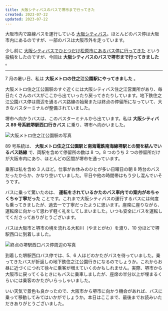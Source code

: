 ```yaml
---
title: 大阪シティバスのバスで堺市まで行ってきた
created: 2023-07-22
updated: 2023-07-22
---
```


大阪市内で路線バスを運行している [大阪シティバス](https://citybus-osaka.co.jp/)。ほとんどのバス停は大阪市内にあるのですが、一部のバスは大阪市外を走っています。

少し前に [大阪シティバスでひとつだけ松原市にあるバス停に行ってきた](https://hiratake.dev/blog/20230713/) という投稿をしたのですが、今回は **大阪シティバスのバスで堺市まで行ってきました** 。

---

7 月の暑い日、私は **大阪メトロの住之江公園駅にやってきました** 。

大阪メトロ住之江公園駅のすぐ近くには大阪シティバス住之江営業所があり、毎日たくさんのバスがここから出ていったり戻ってきたりしています。地下鉄住之江公園バス停は周辺を通るバス路線の始発または終点の停留所になっていて、大きなバスターミナルが整備されていました。

堺市へ向かうバスは、このバスターミナルから出ています。私は **大阪シティバス 89 号系統堺駅西口行きバス** に乗り、堺市へ向かいました。

![大阪メトロ住之江公園駅の写真](ea4a74f3-69c1-425c-5a44-900330022d00)

89 号系統は、 **大阪メトロ住之江公園駅と南海電鉄南海線堺駅との間を結んでいるバス路線** で、両駅を含めて停留所の数は 8 つ。8 つのうち 2 つの停留所だけが大阪市内にあり、ほとんどの区間が堺市を通っています。

乗客は私を含め 3 人ほど。仕事がお休みのひとが多い日曜日の朝 8 時台のバスだったからか、かなり空いていました。平日や他の時間帯はもう少し混んでいそうです。

バスに乗って驚いたのは、 **運転をされているかたのバス車内での案内がめちゃくちゃ丁寧だった** ことです。これまで大阪シティバスの運行するバスには何度も乗ってきましたが、過去一で丁寧だったように思います。座席に座りながら、運転席に向かって思わず軽く礼をしてしまいました。いつも安全にバスを運転してくださってありがとうございます。

バスは大阪市と堺市の境を流れる大和川（やまとがわ）を渡り、10 分ほどで堺駅西口に到着しました。

![終点の堺駅西口バス停周辺の写真](30331c59-1d06-4024-1904-ed6de4b60900)

到着した堺駅西口バス停では、5、6 人ほどのかたがバスを待っていました。乗ってきたバスが折返しの地下鉄住之江公園行きになるのでしょうか。これからお昼に近づくにつれて徐々に乗客が増えていくのかもしれません。実際、堺市から大阪市に戻ってくるときにもバスに乗車しましたが、座席の半分以上が埋まるくらいには乗客のかたがいらっしゃいました。

いい天気で景色も良かったので、大阪市から堺市に向かう機会があれば、バスに乗って移動してみてはいかがでしょうか。本日はここまで、最後までお読みいただきありがとうございました。
